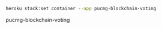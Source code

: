 <!-- https://devcenter.heroku.com/articles/build-docker-images-heroku-yml -->

```bash
heroku stack:set container --app pucmg-blockchain-voting
```

pucmg-blockchain-voting